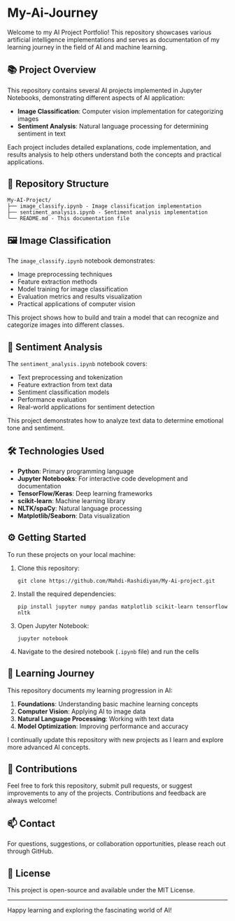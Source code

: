 # My-Ai-Journey
Welcome to my AI Project Portfolio! This repository showcases various artificial intelligence implementations and serves as documentation of my learning journey in the field of AI and machine learning.

## 📚 Project Overview

This repository contains several AI projects implemented in Jupyter Notebooks, demonstrating different aspects of AI application:

- **Image Classification**: Computer vision implementation for categorizing images
- **Sentiment Analysis**: Natural language processing for determining sentiment in text

Each project includes detailed explanations, code implementation, and results analysis to help others understand both the concepts and practical applications.

## 📁 Repository Structure

```
My-AI-Project/
├── image_classify.ipynb - Image classification implementation
├── sentiment_analysis.ipynb - Sentiment analysis implementation
└── README.md - This documentation file
```

## 🖼️ Image Classification

The `image_classify.ipynb` notebook demonstrates:

- Image preprocessing techniques
- Feature extraction methods
- Model training for image classification
- Evaluation metrics and results visualization
- Practical applications of computer vision

This project shows how to build and train a model that can recognize and categorize images into different classes.

## 💬 Sentiment Analysis

The `sentiment_analysis.ipynb` notebook covers:

- Text preprocessing and tokenization
- Feature extraction from text data
- Sentiment classification models
- Performance evaluation
- Real-world applications for sentiment detection

This project demonstrates how to analyze text data to determine emotional tone and sentiment.

## 🛠️ Technologies Used

- **Python**: Primary programming language
- **Jupyter Notebooks**: For interactive code development and documentation
- **TensorFlow/Keras**: Deep learning frameworks
- **scikit-learn**: Machine learning library
- **NLTK/spaCy**: Natural language processing
- **Matplotlib/Seaborn**: Data visualization

## ⚙️ Getting Started

To run these projects on your local machine:

1. Clone this repository:
   ```
   git clone https://github.com/Mahdi-Rashidiyan/My-Ai-project.git
   ```

2. Install the required dependencies:
   ```
   pip install jupyter numpy pandas matplotlib scikit-learn tensorflow nltk
   ```

3. Open Jupyter Notebook:
   ```
   jupyter notebook
   ```

4. Navigate to the desired notebook (`.ipynb` file) and run the cells

## 📖 Learning Journey

This repository documents my learning progression in AI:

1. **Foundations**: Understanding basic machine learning concepts
2. **Computer Vision**: Applying AI to image data
3. **Natural Language Processing**: Working with text data
4. **Model Optimization**: Improving performance and accuracy

I continually update this repository with new projects as I learn and explore more advanced AI concepts.

## 🤝 Contributions

Feel free to fork this repository, submit pull requests, or suggest improvements to any of the projects. Contributions and feedback are always welcome!

## 📫 Contact

For questions, suggestions, or collaboration opportunities, please reach out through GitHub.

## 📜 License

This project is open-source and available under the MIT License.

---

Happy learning and exploring the fascinating world of AI!

